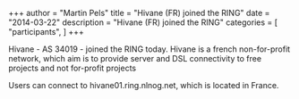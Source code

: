 +++
author = "Martin Pels"
title = "Hivane (FR) joined the RING"
date = "2014-03-22"
description = "Hivane (FR) joined the RING"
categories = [
    "participants",
]
+++

Hivane - AS 34019 - joined the RING today. Hivane is a french non-for-profit network, which aim is to provide server and DSL connectivity to free projects and not for-profit projects

Users can connect to hivane01.ring.nlnog.net, which is located in France.


